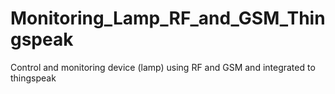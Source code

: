# Monitoring_Lamp_RF_and_GSM_Thingspeak
Control and monitoring device (lamp) using RF and GSM and integrated to thingspeak
